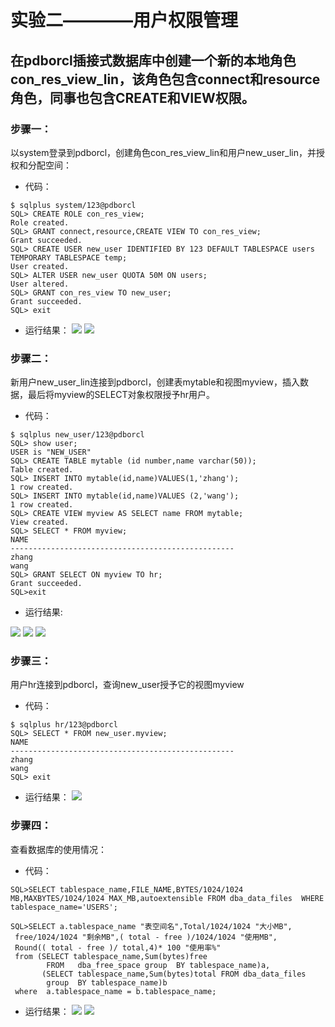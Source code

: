 #     实验二————用户权限管理

##    在pdborcl插接式数据库中创建一个新的本地角色con_res_view_lin，该角色包含connect和resource角色，同事也包含CREATE和VIEW权限。
###    步骤一：
 以system登录到pdborcl，创建角色con_res_view_lin和用户new_user_lin，并授权和分配空间：
* 代码：
```
$ sqlplus system/123@pdborcl
SQL> CREATE ROLE con_res_view;
Role created.
SQL> GRANT connect,resource,CREATE VIEW TO con_res_view;
Grant succeeded.
SQL> CREATE USER new_user IDENTIFIED BY 123 DEFAULT TABLESPACE users TEMPORARY TABLESPACE temp;
User created.
SQL> ALTER USER new_user QUOTA 50M ON users;
User altered.
SQL> GRANT con_res_view TO new_user;
Grant succeeded.
SQL> exit
```
* 运行结果：
![](https://github.com/2016LMS/Oracle/blob/master/picture/ORACLE%E5%AE%9E%E9%AA%8C%E4%BA%8C-1.png)
![](https://github.com/2016LMS/Oracle/blob/master/picture/ORACLE%E5%AE%9E%E9%AA%8C%E4%BA%8C-2.png)

### 步骤二：
新用户new_user_lin连接到pdborcl，创建表mytable和视图myview，插入数据，最后将myview的SELECT对象权限授予hr用户。
* 代码：
```
$ sqlplus new_user/123@pdborcl
SQL> show user;
USER is "NEW_USER"
SQL> CREATE TABLE mytable (id number,name varchar(50));
Table created.
SQL> INSERT INTO mytable(id,name)VALUES(1,'zhang');
1 row created.
SQL> INSERT INTO mytable(id,name)VALUES (2,'wang');
1 row created.
SQL> CREATE VIEW myview AS SELECT name FROM mytable;
View created.
SQL> SELECT * FROM myview;
NAME
--------------------------------------------------
zhang
wang
SQL> GRANT SELECT ON myview TO hr;
Grant succeeded.
SQL>exit
```
* 运行结果:

![](https://github.com/2016LMS/Oracle/blob/master/picture/ORACLE%E5%AE%9E%E9%AA%8C%E4%BA%8C-3.png)
![](https://github.com/2016LMS/Oracle/blob/master/picture/ORACLE%E5%AE%9E%E9%AA%8C%E4%BA%8C-4.png)
![](https://github.com/2016LMS/Oracle/blob/master/picture/ORACLE%E5%AE%9E%E9%AA%8C%E4%BA%8C-5.png)


### 步骤三：
用户hr连接到pdborcl，查询new_user授予它的视图myview
* 代码：
```
$ sqlplus hr/123@pdborcl
SQL> SELECT * FROM new_user.myview;
NAME
--------------------------------------------------
zhang
wang
SQL> exit
```
* 运行结果：
![](https://github.com/2016LMS/Oracle/blob/master/picture/ORACLE%E5%AE%9E%E9%AA%8C%E4%BA%8C-6.png)
### 步骤四：
查看数据库的使用情况：
* 代码：
```
SQL>SELECT tablespace_name,FILE_NAME,BYTES/1024/1024 MB,MAXBYTES/1024/1024 MAX_MB,autoextensible FROM dba_data_files  WHERE  tablespace_name='USERS';

SQL>SELECT a.tablespace_name "表空间名",Total/1024/1024 "大小MB",
 free/1024/1024 "剩余MB",( total - free )/1024/1024 "使用MB",
 Round(( total - free )/ total,4)* 100 "使用率%"
 from (SELECT tablespace_name,Sum(bytes)free
        FROM   dba_free_space group  BY tablespace_name)a,
       (SELECT tablespace_name,Sum(bytes)total FROM dba_data_files
        group  BY tablespace_name)b
 where  a.tablespace_name = b.tablespace_name;
```
* 运行结果：
![](https://github.com/2016LMS/Oracle/blob/master/picture/ORACLE%E5%AE%9E%E9%AA%8C%E4%BA%8C-7.png)
![](https://github.com/2016LMS/Oracle/blob/master/picture/ORACLE%E5%AE%9E%E9%AA%8C%E4%BA%8C-8.png)
